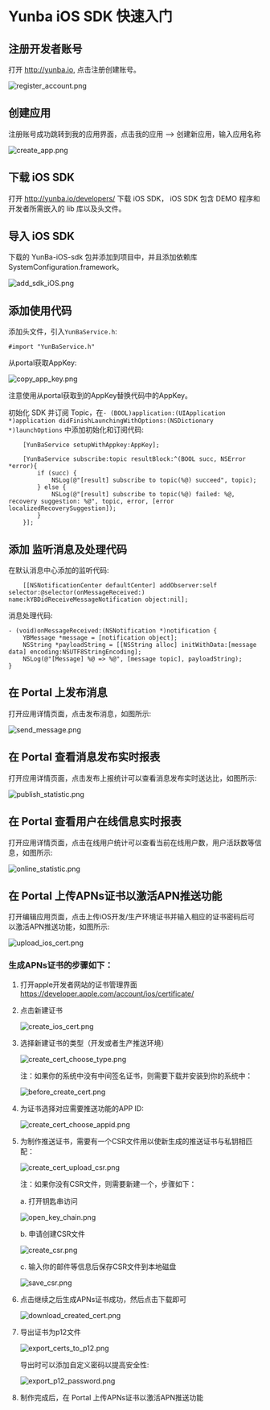 # Yunba iOS SDK 快速入门
## 注册开发者账号
打开 <http://yunba.io>, 点击注册创建账号。  

![register_account.png](../image/register_account.png)

## 创建应用
注册账号成功跳转到我的应用界面，点击我的应用 --> 创建新应用，输入应用名称  

![create_app.png](../image/create_app.png)

## 下载 iOS SDK

打开 <http://yunba.io/developers/> 下载 iOS SDK， iOS SDK 包含 DEMO 程序和开发者所需嵌入的 lib 库以及头文件。  

## 导入 iOS SDK

下载的 YunBa-iOS-sdk 包并添加到项目中，并且添加依赖库SystemConfiguration.framework。  

![add_sdk_iOS.png](../image/add_sdk_iOS.png)

## 添加使用代码

添加头文件，引入`YunBaService.h`:  

```objective_c
#import "YunBaService.h"
```

从portal获取AppKey:  

![copy_app_key.png](../image/copy_app_key.png)

<aside class="notice">注意使用从portal获取到的AppKey替换代码中的AppKey。</aside>

初始化 SDK 并订阅 Topic，在`- (BOOL)application:(UIApplication *)application didFinishLaunchingWithOptions:(NSDictionary *)launchOptions` 中添加初始化和订阅代码:  

```objective_c
    [YunBaService setupWithAppkey:AppKey];

    [YunBaService subscribe:topic resultBlock:^(BOOL succ, NSError *error){
        if (succ) {
            NSLog(@"[result] subscribe to topic(%@) succeed", topic);
        } else {
            NSLog(@"[result] subscribe to topic(%@) failed: %@, recovery suggestion: %@", topic, error, [error localizedRecoverySuggestion]);
        }
    }];
```

## 添加 监听消息及处理代码
在默认消息中心添加的监听代码:  

```objective_c
    [[NSNotificationCenter defaultCenter] addObserver:self selector:@selector(onMessageReceived:) name:kYBDidReceiveMessageNotification object:nil];
```

消息处理代码:  

```objective_c
- (void)onMessageReceived:(NSNotification *)notification {
    YBMessage *message = [notification object];
    NSString *payloadString = [[NSString alloc] initWithData:[message data] encoding:NSUTF8StringEncoding];
    NSLog(@"[Message] %@ => %@", [message topic], payloadString);
}
```

## 在 Portal 上发布消息

打开应用详情页面，点击发布消息，如图所示:  

![send_message.png](../image/send_message.png)

## 在 Portal 查看消息发布实时报表

打开应用详情页面，点击发布上报统计可以查看消息发布实时送达比，如图所示:  

![publish_statistic.png](../image/publish_statistic.png)

## 在 Portal 查看用户在线信息实时报表

打开应用详情页面，点击在线用户统计可以查看当前在线用户数，用户活跃数等信息，如图所示:  

![online_statistic.png](../image/online_statistic.png)

## 在 Portal 上传APNs证书以激活APN推送功能

打开编辑应用页面，点击上传iOS开发/生产环境证书并输入相应的证书密码后可以激活APN推送功能，如图所示:  

![upload_ios_cert.png](../image/upload_ios_cert.png)

### 生成APNs证书的步骤如下：
1. 打开apple开发者网站的证书管理界面<https://developer.apple.com/account/ios/certificate/>  

2. 点击新建证书  

	![create_ios_cert.png](../image/create_ios_cert.png)  

3. 选择新建证书的类型（开发或者生产推送环境）

	![create_cert_choose_type.png](../image/create_cert_choose_type.png)  

	注：如果你的系统中没有中间签名证书，则需要下载并安装到你的系统中：  

	![before_create_cert.png](../image/before_create_cert.png)  

4. 为证书选择对应需要推送功能的APP ID:  

	![create_cert_choose_appid.png](../image/create_cert_choose_appid.png)  

5. 为制作推送证书，需要有一个CSR文件用以使新生成的推送证书与私钥相匹配：

	![create_cert_upload_csr.png](../image/create_cert_upload_csr.png)  
	
	注：如果你没有CSR文件，则需要新建一个，步骤如下：  

	a. 打开钥匙串访问  

	![open_key_chain.png](../image/open_key_chain.png)  
	
	b. 申请创建CSR文件  

	![create_csr.png](../image/create_csr.png)  
	
	c. 输入你的邮件等信息后保存CSR文件到本地磁盘  

	![save_csr.png](../image/save_csr.png)  

6. 点击继续之后生成APNs证书成功，然后点击下载即可  

	![download_created_cert.png](../image/download_created_cert.png)  	
7. 导出证书为p12文件

	![export_certs_to_p12.png](../image/export_certs_to_p12.png)   

	导出时可以添加自定义密码以提高安全性:

	![export_p12_password.png](../image/export_p12_password.png)   

8. 制作完成后，在 Portal 上传APNs证书以激活APN推送功能
	